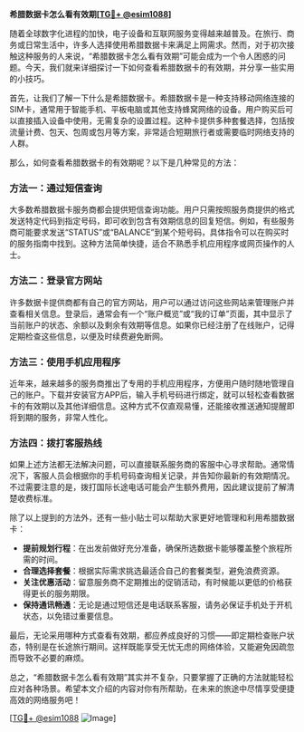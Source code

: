 **希腊数据卡怎么看有效期[[TG💪+ @esim1088](https://t.me/s/esim1088)]**

随着全球数字化进程的加快，电子设备和互联网服务变得越来越普及。在旅行、商务或日常生活中，许多人选择使用希腊数据卡来满足上网需求。然而，对于初次接触这种服务的人来说，“希腊数据卡怎么看有效期”可能会成为一个令人困惑的问题。今天，我们就来详细探讨一下如何查看希腊数据卡的有效期，并分享一些实用的小技巧。

首先，让我们了解一下什么是希腊数据卡。希腊数据卡是一种支持移动网络连接的SIM卡，通常用于智能手机、平板电脑或其他支持蜂窝网络的设备。用户购买后可以直接插入设备中使用，无需复杂的设置过程。这种卡提供多种套餐选择，包括按流量计费、包天、包周或包月等方案，非常适合短期旅行者或需要临时网络支持的人群。

那么，如何查看希腊数据卡的有效期呢？以下是几种常见的方法：

### 方法一：通过短信查询
大多数希腊数据卡服务商都会提供短信查询功能。用户只需按照服务商提供的格式发送特定代码到指定号码，即可收到包含有效期信息的回复短信。例如，有些服务商可能要求发送“STATUS”或“BALANCE”到某个短号码，具体指令可以在购买时的服务指南中找到。这种方法简单快捷，适合不熟悉手机应用程序或网页操作的人士。

### 方法二：登录官方网站
许多数据卡提供商都有自己的官方网站，用户可以通过访问这些网站来管理账户并查看相关信息。登录后，通常会有一个“账户概览”或“我的订单”页面，其中显示了当前账户的状态、余额以及剩余有效期等信息。如果你已经注册了在线账户，记得定期检查这些信息，以便及时续费避免断网。

### 方法三：使用手机应用程序
近年来，越来越多的服务商推出了专用的手机应用程序，方便用户随时随地管理自己的账户。下载并安装官方APP后，输入手机号码进行绑定，就可以轻松查看数据卡的有效期以及其他详细信息。这种方式不仅直观易懂，还能接收推送通知提醒即将到期的服务，非常人性化。

### 方法四：拨打客服热线
如果上述方法都无法解决问题，可以直接联系服务商的客服中心寻求帮助。通常情况下，客服人员会根据你的手机号码查询相关记录，并告知你最新的有效期情况。不过需要注意的是，拨打国际长途电话可能会产生额外费用，因此建议提前了解清楚收费标准。

除了以上提到的方法外，还有一些小贴士可以帮助大家更好地管理和利用希腊数据卡：

- **提前规划行程**：在出发前做好充分准备，确保所选数据卡能够覆盖整个旅程所需的时间。
- **合理选择套餐**：根据实际需求挑选最适合自己的套餐类型，避免浪费资源。
- **关注优惠活动**：留意服务商不定期推出的促销活动，有时候能以更低的价格获得更长的服务期限。
- **保持通讯畅通**：无论是通过短信还是电话联系客服，请务必保证手机处于开机状态，以免错过重要信息。

最后，无论采用哪种方式查看有效期，都应养成良好的习惯——即定期检查账户状态，特别是在长途旅行期间。这样既能享受无忧无虑的网络体验，又能避免因疏忽而导致不必要的麻烦。

总之，“希腊数据卡怎么看有效期”其实并不复杂，只要掌握了正确的方法就能轻松应对各种场景。希望本文介绍的内容对你有所帮助，在未来的旅途中尽情享受便捷高效的网络服务吧！

[[TG💪+ @esim1088](https://t.me/s/esim1088) ![Image](https://i.postimg.cc/4NQfJmqS/Snipaste-2025-05-13-00-14-12.png)]